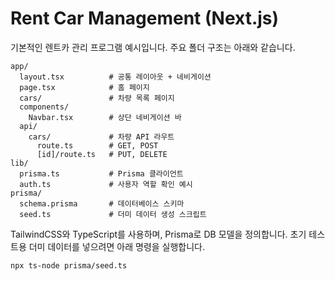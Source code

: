 # Rent Car Management (Next.js)

기본적인 렌트카 관리 프로그램 예시입니다. 주요 폴더 구조는 아래와 같습니다.

```
app/
  layout.tsx          # 공통 레이아웃 + 네비게이션
  page.tsx            # 홈 페이지
  cars/               # 차량 목록 페이지
  components/
    Navbar.tsx        # 상단 네비게이션 바
  api/
    cars/             # 차량 API 라우트
      route.ts        # GET, POST
      [id]/route.ts   # PUT, DELETE
lib/
  prisma.ts           # Prisma 클라이언트
  auth.ts             # 사용자 역할 확인 예시
prisma/
  schema.prisma       # 데이터베이스 스키마
  seed.ts             # 더미 데이터 생성 스크립트
```

TailwindCSS와 TypeScript를 사용하며, Prisma로 DB 모델을 정의합니다. 초기 테스트용 더미 데이터를 넣으려면 아래 명령을 실행합니다.

```bash
npx ts-node prisma/seed.ts
```
